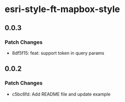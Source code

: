 # esri-style-ft-mapbox-style

## 0.0.3

### Patch Changes

- 8df5f15: feat: support token in query params

## 0.0.2

### Patch Changes

- c5bc6fd: Add README file and update example
